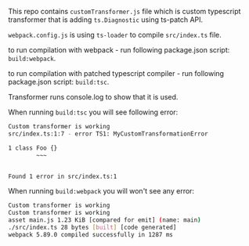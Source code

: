 This repo contains `customTransformer.js` file
which is custom typescript transformer that is adding `ts.Diagnostic`
using ts-patch API.

`webpack.config.js` is using `ts-loader` to compile `src/index.ts` file.

to run compilation with webpack - run following package.json script: `build:webpack`.

to run compilation with patched typescript compiler - run following package.json script: `build:tsc`.

Transformer runs console.log to show that it is used.

When running `build:tsc` you will see following error:
```sh
Custom transformer is working
src/index.ts:1:7 - error TS1: MyCustomTransformationError

1 class Foo {}
        ~~~


Found 1 error in src/index.ts:1
```

When running `build:webpack` you will won't see any error:
```sh
Custom transformer is working
Custom transformer is working
asset main.js 1.23 KiB [compared for emit] (name: main)
./src/index.ts 28 bytes [built] [code generated]
webpack 5.89.0 compiled successfully in 1287 ms
```
